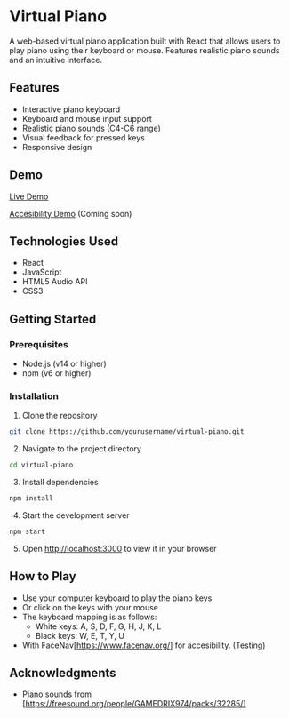 # Virtual Piano

A web-based virtual piano application built with React that allows users to play piano using their keyboard or mouse. Features realistic piano sounds and an intuitive interface.

## Features

- Interactive piano keyboard
- Keyboard and mouse input support
- Realistic piano sounds (C4-C6 range)
- Visual feedback for pressed keys
- Responsive design

## Demo

[Live Demo](https://github.com/user-attachments/assets/8c72ab28-d4c2-4efc-98a1-29f8cc28dc30) 

[Accesibility Demo](your-demo-link-here) (Coming soon)

## Technologies Used

- React
- JavaScript
- HTML5 Audio API
- CSS3

## Getting Started

### Prerequisites

- Node.js (v14 or higher)
- npm (v6 or higher)

### Installation

1. Clone the repository
```bash
git clone https://github.com/yourusername/virtual-piano.git
```

2. Navigate to the project directory
```bash
cd virtual-piano
```

3. Install dependencies
```bash
npm install
```

4. Start the development server
```bash
npm start
```

5. Open [http://localhost:3000](http://localhost:3000) to view it in your browser

## How to Play

- Use your computer keyboard to play the piano keys
- Or click on the keys with your mouse
- The keyboard mapping is as follows:
  - White keys: A, S, D, F, G, H, J, K, L
  - Black keys: W, E, T, Y, U
- With FaceNav[https://www.facenav.org/] for accesibility. (Testing)

## Acknowledgments

- Piano sounds from [https://freesound.org/people/GAMEDRIX974/packs/32285/]
